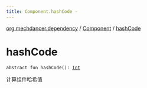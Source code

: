 ```yaml
---
title: Component.hashCode - 
---
```


[org.mechdancer.dependency](../index.html) / [Component](index.html) / [hashCode](./hash-code.html)

# hashCode

`abstract fun hashCode(): `[`Int`](https://kotlinlang.org/api/latest/jvm/stdlib/kotlin/-int/index.html)

计算组件哈希值

